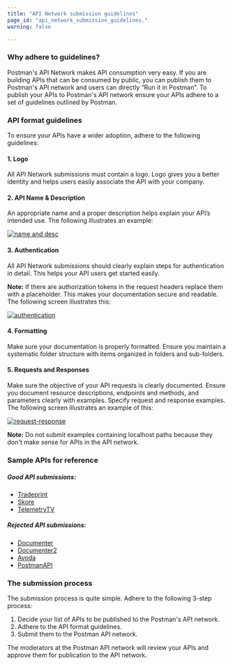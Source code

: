 ```yaml
---
title: "API Network submission guidelines"
page_id: "api_network_submission_guidelines."
warning: false

---
```


### Why adhere to guidelines?

Postman's API Network makes API consumption very easy. If you are building APIs that can be consumed by public, you can publish them to Postman's API network and users can directly “Run it in Postman”. To publish your APIs to Postman's API network ensure your APIs adhere to a set of guidelines outlined by Postman. 

### API format guidelines

To ensure your APIs have a wider adoption, adhere to the following guidelines:

#### 1. Logo
   
   All API Network submissions must contain a logo. Logo gives you a better identity and helps users easily associate the API with your company.

#### 2. API Name & Description

   An appropriate name and a proper description helps explain your API’s intended use. The following illustrates an example:

   [![name and desc](https://s3.amazonaws.com/postman-static-getpostman-com/postman-docs/API-Network-Name-Desc2.png)](https://s3.amazonaws.com/postman-static-getpostman-com/postman-docs/API-Network-Name-Desc2.png)

#### 3. Authentication 

   All API Network submissions should clearly explain steps for authentication in detail. This helps your API users get started easily. 

   **Note:** If there are authorization tokens in the request headers replace them with a placeholder. This makes your documentation secure and readable. The following screen illustrates this:

   [![authentication](https://s3.amazonaws.com/postman-static-getpostman-com/postman-docs/API-Network-Auth.png)](https://s3.amazonaws.com/postman-static-getpostman-com/postman-docs/API-Network-Auth.png)

#### 4. Formatting 

   Make sure your documentation is properly formatted. Ensure you maintain a systematic folder structure with items organized in folders and sub-folders.

#### 5. Requests and Responses 

   Make sure the objective of your API requests is clearly documented. Ensure you document resource descriptions, endpoints and methods, and parameters clearly with examples. Specify request and response examples. The following screen illustrates an example of this:

   [![request-response](https://s3.amazonaws.com/postman-static-getpostman-com/postman-docs/API-Network-Req-Resp.png)](https://s3.amazonaws.com/postman-static-getpostman-com/postman-docs/API-Network-Req-Resp.png)

**Note:** Do not submit examples containing localhost paths because they don't make sense for APIs in the API network.

### Sample APIs for reference

##### Good API submissions:

- [Tradeprint](https://docs.sandbox.tradeprint.io/#06cc541c-cd0e-48dc-864a-3d32c6cf173f)
- [Skore](https://docs.m2m.skore.io/)
- [TelemetryTV](https://documenter.getpostman.com/view/6190915/RznHHxCP)

##### Rejected API submissions:

- [Documenter](https://documenter.getpostman.com/view/6931232/)
- [Documenter2](https://documenter.getpostman.com/view/4587442/RzfgnUN)
- [Avoda](https://onepage.avodapay.com)
- [PostmanAPI](https://documenter.getpostman.com/view/5814804/RzZCEdPu)

### The submission process

The submission process is quite simple. Adhere to the following 3-step process:

1. Decide your list of APIs to be published to the Postman's API network.
2. Adhere to the API format guidelines.
3. Submit them to the Postman API network.

The moderators at the Postman API network will review your APIs and approve them for publication to the API network.


